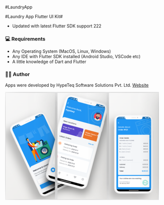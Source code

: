 #LaundryApp

#Laundry App Flutter UI Kit#

- Updated with latest Flutter SDK support
222
### 💻 Requirements

- Any Operating System (MacOS, Linux, Windows)
- Any IDE with Flutter SDK installed (Android Studio, VSCode etc)
- A little knowledge of Dart and Flutter

### 👨‍💻 Author

Apps were developed by HypeTeq Software Solutions Pvt. Ltd. [Website](https://hypeteq.com/)

![](banner.png)

